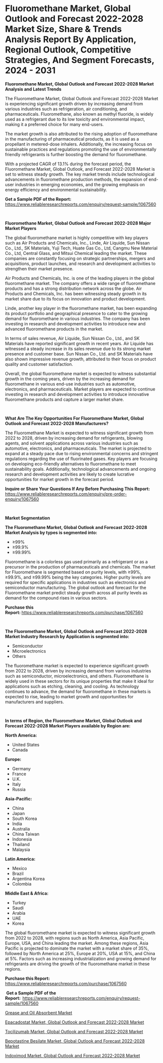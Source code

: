 <p><h1>Fluoromethane Market, Global Outlook and Forecast 2022-2028 Market Size, Share & Trends Analysis Report By Application, Regional Outlook, Competitive Strategies, And Segment Forecasts, 2024 - 2031</h1></p><p><strong>Fluoromethane Market, Global Outlook and Forecast 2022-2028 Market Analysis and Latest Trends</strong></p>
<p><p>The Fluoromethane Market, Global Outlook and Forecast 2022-2028 Market is experiencing significant growth driven by increasing demand from various industries such as refrigeration, air conditioning, and pharmaceuticals. Fluoromethane, also known as methyl fluoride, is widely used as a refrigerant due to its low toxicity and environmental impact, making it a preferred choice for many end-users.</p><p>The market growth is also attributed to the rising adoption of fluoromethane in the manufacturing of pharmaceutical products, as it is used as a propellant in metered-dose inhalers. Additionally, the increasing focus on sustainable practices and regulations promoting the use of environmentally friendly refrigerants is further boosting the demand for fluoromethane.</p><p>With a projected CAGR of 13.1% during the forecast period, the Fluoromethane Market, Global Outlook, and Forecast 2022-2028 Market is set to witness steady growth. The key market trends include technological advancements in fluoromethane production methods, the expansion of end-user industries in emerging economies, and the growing emphasis on energy efficiency and environmental sustainability.</p></p>
<p><strong>Get a Sample PDF of the Report:&nbsp;</strong> <a href="https://www.reliableresearchreports.com/enquiry/request-sample/1067560">https://www.reliableresearchreports.com/enquiry/request-sample/1067560</a></p>
<p>&nbsp;</p>
<p><strong>Fluoromethane Market, Global Outlook and Forecast 2022-2028 Major Market Players</strong></p>
<p><p>The global fluoromethane market is highly competitive with key players such as Air Products and Chemicals, Inc., Linde, Air Liquide, Sun Nissan Co., Ltd., SK Materials, Yuji Tech, Huate Gas Co., Ltd, Cangmu New Material Co., Ltd, Central Glass, and Mitsui Chemical leading the market. These companies are constantly focusing on strategic partnerships, mergers and acquisitions, product launches, and research and development activities to strengthen their market presence.</p><p>Air Products and Chemicals, Inc. is one of the leading players in the global fluoromethane market. The company offers a wide range of fluoromethane products and has a strong distribution network across the globe. Air Products and Chemicals, Inc. has been witnessing steady growth in its market share due to its focus on innovation and product development.</p><p>Linde, another key player in the fluoromethane market, has been expanding its product portfolio and geographical presence to cater to the growing demand for fluoromethane in various industries. The company has been investing in research and development activities to introduce new and advanced fluoromethane products in the market.</p><p>In terms of sales revenue, Air Liquide, Sun Nissan Co., Ltd., and SK Materials have reported significant growth in recent years. Air Liquide has witnessed a steady increase in its sales revenue due to its strong market presence and customer base. Sun Nissan Co., Ltd. and SK Materials have also shown impressive revenue growth, attributed to their focus on product quality and customer satisfaction.</p><p>Overall, the global fluoromethane market is expected to witness substantial growth in the coming years, driven by the increasing demand for fluoromethane in various end-use industries such as automotive, electronics, and pharmaceuticals. Market players are expected to continue investing in research and development activities to introduce innovative fluoromethane products and capture a larger market share.</p></p>
<p>&nbsp;</p>
<p><strong>What Are The Key Opportunities For Fluoromethane Market, Global Outlook and Forecast 2022-2028 Manufacturers?</strong></p>
<p><p>The Fluoromethane Market is expected to witness significant growth from 2022 to 2028, driven by increasing demand for refrigerants, blowing agents, and solvent applications across various industries such as automotive, electronics, and pharmaceuticals. The market is projected to expand at a steady pace due to rising environmental concerns and stringent regulations regarding the use of fluorinated gases. Key players are focusing on developing eco-friendly alternatives to fluoromethane to meet sustainability goals. Additionally, technological advancements and ongoing research and development activities are likely to create lucrative opportunities for market growth in the forecast period.</p></p>
<p><strong>Inquire or Share Your Questions If Any Before Purchasing This Report:</strong> <a href="https://www.reliableresearchreports.com/enquiry/pre-order-enquiry/1067560">https://www.reliableresearchreports.com/enquiry/pre-order-enquiry/1067560</a></p>
<p>&nbsp;</p>
<p><strong>Market Segmentation</strong></p>
<p><strong>The Fluoromethane Market, Global Outlook and Forecast 2022-2028 Market Analysis by types is segmented into:</strong></p>
<p><ul><li>≥99%</li><li>≥99.9%</li><li>≥99.99%</li></ul></p>
<p><p>Fluoromethane is a colorless gas used primarily as a refrigerant or as a precursor in the production of pharmaceuticals and chemicals. The market for Fluoromethane is segmented based on purity levels, with ≥99%, ≥99.9%, and ≥99.99% being the key categories. Higher purity levels are required for specific applications in industries such as electronics and semiconductor manufacturing. The global outlook and forecast for the Fluoromethane market predict steady growth across all purity levels as demand for the compound rises in various sectors.</p></p>
<p><strong>Purchase this Report:&nbsp;</strong><a href="https://www.reliableresearchreports.com/purchase/1067560">https://www.reliableresearchreports.com/purchase/1067560</a></p>
<p>&nbsp;</p>
<p><strong>The Fluoromethane Market, Global Outlook and Forecast 2022-2028 Market Industry Research by Application is segmented into:</strong></p>
<p><ul><li>Semiconductor</li><li>Microelectronics</li><li>Others</li></ul></p>
<p><p>The fluoromethane market is expected to experience significant growth from 2022 to 2028, driven by increasing demand from various industries such as semiconductor, microelectronics, and others. Fluoromethane is widely used in these sectors for its unique properties that make it ideal for applications such as etching, cleaning, and cooling. As technology continues to advance, the demand for fluoromethane in these markets is expected to rise, leading to market growth and opportunities for manufacturers and suppliers.</p></p>
<p>&nbsp;</p>
<p><strong>In terms of Region, the Fluoromethane Market, Global Outlook and Forecast 2022-2028 Market Players available by Region are:</strong></p>
<p>
    <p> <strong> North America: </strong>
        <ul>
            <li>United States</li>
            <li>Canada</li>
        </ul>
        </p> 
    <p> <strong> Europe: </strong>
        <ul>
            <li>Germany</li>
            <li>France</li>
            <li>U.K.</li>
            <li>Italy</li>
            <li>Russia</li>
        </ul>
        </p> 
    <p> <strong> Asia-Pacific: </strong>
        <ul>
            <li>China</li>
            <li>Japan</li>
            <li>South Korea</li>
            <li>India</li>
            <li>Australia</li>
            <li>China Taiwan</li>
            <li>Indonesia</li>
            <li>Thailand</li>
            <li>Malaysia</li>
        </ul>
        </p> 
    <p> <strong> Latin America: </strong>
        <ul>
            <li>Mexico</li>
            <li>Brazil</li>
            <li>Argentina Korea</li>
            <li>Colombia</li>
        </ul>
        </p> 
    <p> <strong> Middle East & Africa: </strong>
        <ul>
            <li>Turkey</li>
            <li>Saudi</li>
            <li>Arabia</li>
            <li>UAE</li>
            <li>Korea</li>
        </ul>
    </p>
    </p>
<p><p>The global fluoromethane market is expected to witness significant growth from 2022 to 2028, with regions such as North America, Asia Pacific, Europe, USA, and China leading the market. Among these regions, Asia Pacific is projected to dominate the market with a market share of 35%, followed by North America at 25%, Europe at 20%, USA at 15%, and China at 5%. Factors such as increasing industrialization and growing demand for refrigerants are driving the growth of the fluoromethane market in these regions.</p></p>
<p><strong>Purchase this Report: </strong><a href="https://www.reliableresearchreports.com/purchase/1067560">https://www.reliableresearchreports.com/purchase/1067560</a></p>
<p>&nbsp;<strong>Get a Sample PDF of the Report:&nbsp;&nbsp;</strong><a href="https://www.reliableresearchreports.com/enquiry/request-sample/1067560">https://www.reliableresearchreports.com/enquiry/request-sample/1067560</a></p>
<p><strong></strong></p>
<p><p><a href="https://issuu.com/reportprime-2/docs/grease-and-oil-absorbent-market-size-2030.pptx">Grease and Oil Absorbent Market</a></p><p><a href="https://github.com/singletonthaxterkelliehr2df/Market-Research-Report-List-1/blob/main/epacadostat-market-global-outlook-and-forecast-2022-2028-market.md">Epacadostat Market, Global Outlook and Forecast 2022-2028 Market</a></p><p><a href="https://github.com/kosella/Market-Research-Report-List-1/blob/main/tocilizumab-market-global-outlook-and-forecast-2022-2028-market.md">Tocilizumab Market, Global Outlook and Forecast 2022-2028 Market</a></p><p><a href="https://github.com/nathandecarvalho/Market-Research-Report-List-1/blob/main/bepotastine-besilate-market-global-outlook-and-forecast-2022-2028-market.md">Bepotastine Besilate Market, Global Outlook and Forecast 2022-2028 Market</a></p><p><a href="https://github.com/kufem1/Market-Research-Report-List-1/blob/main/indoximod-market-global-outlook-and-forecast-2022-2028-market.md">Indoximod Market, Global Outlook and Forecast 2022-2028 Market</a></p></p>